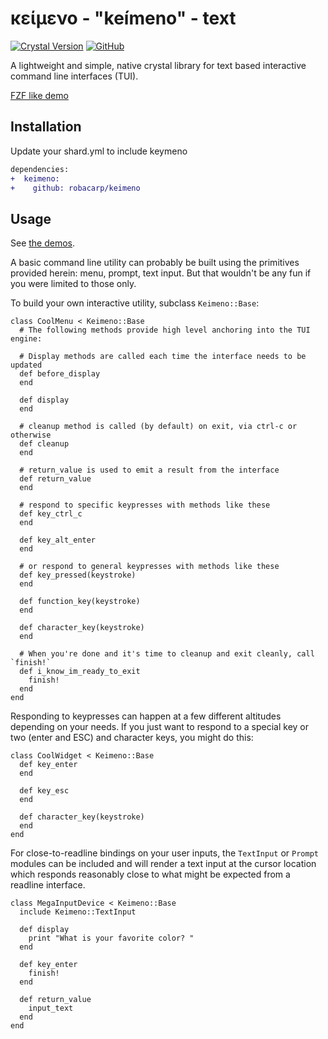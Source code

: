 # κείμενο - "keímeno" - text

[![Crystal Version](https://img.shields.io/badge/crystal-0.33-blueviolet.svg?longCache=true&style=for-the-badge)](https://crystal-lang.org/)
[![GitHub](https://img.shields.io/github/license/robacarp/keimeno.svg?style=for-the-badge)](https://tldrlegal.com/license/mit-license)

A lightweight and simple, native crystal library for text based interactive command line interfaces (TUI).

[FZF like demo](https://i.imgur.com/DiZ2QQz.gifv)

## Installation

Update your shard.yml to include keymeno

```diff
dependencies:
+  keimeno:
+    github: robacarp/keimeno
```

## Usage

See [the demos](/demo).

A basic command line utility can probably be built using the primitives provided herein: menu, prompt, text input. But that wouldn't be any fun if you were limited to those only.

To build your own interactive utility, subclass `Keimeno::Base`:

```crystal
class CoolMenu < Keimeno::Base
  # The following methods provide high level anchoring into the TUI engine:

  # Display methods are called each time the interface needs to be updated
  def before_display
  end

  def display
  end

  # cleanup method is called (by default) on exit, via ctrl-c or otherwise
  def cleanup
  end

  # return_value is used to emit a result from the interface
  def return_value
  end

  # respond to specific keypresses with methods like these
  def key_ctrl_c
  end

  def key_alt_enter
  end

  # or respond to general keypresses with methods like these
  def key_pressed(keystroke)
  end

  def function_key(keystroke)
  end

  def character_key(keystroke)
  end

  # When you're done and it's time to cleanup and exit cleanly, call `finish!`
  def i_know_im_ready_to_exit
    finish!
  end
end
```

Responding to keypresses can happen at a few different altitudes depending on your needs. If you just want to respond to a special key or two (enter and ESC) and character keys, you might do this:

```crystal
class CoolWidget < Keimeno::Base
  def key_enter
  end

  def key_esc
  end

  def character_key(keystroke)
  end
end
```

For close-to-readline bindings on your user inputs, the `TextInput` or `Prompt` modules can be included and will render a text input at the cursor location which responds reasonably close to what might be expected from a readline interface.

```crystal
class MegaInputDevice < Keimeno::Base
  include Keimeno::TextInput

  def display
    print "What is your favorite color? "
  end

  def key_enter
    finish!
  end

  def return_value
    input_text
  end
end
```
